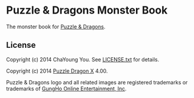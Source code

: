 # Puzzle & Dragons Monster Book

The monster book for [Puzzle & Dragons](http://www.gungho.jp/pad/).

## License

Copyright (c) 2014 ChaYoung You. See [LICENSE.txt](LICENSE.txt) for details.

Copyright (c) 2014 [Puzzle Dragon X](http://www.puzzledragonx.com/) 4.00.

Puzzle & Dragons logo and all related images are registered trademarks or trademarks of [GungHo Online Entertainment, Inc](http://www.gunghoonline.com/games/puzzle-dragons/).
